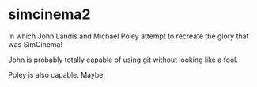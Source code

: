 # simcinema2
In which John Landis and Michael Poley attempt to recreate the glory that was SimCinema!

John is probably totally capable of using git without looking like a fool.

Poley is also capable. Maybe.